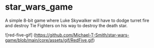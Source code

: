 # star_wars_game
A simple 8-bit game where Luke Skywalker will have to dodge turret fire and destroy Tie Fighters on his way to destroy the death star.

![red-five-gif] (https://github.com/Michael-T-Smith/star-wars-game/blob/main/core/assets/gif/RedFive.gif)
